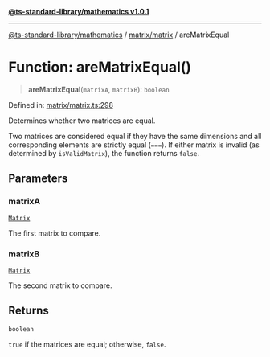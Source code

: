 [**@ts-standard-library/mathematics v1.0.1**](../../../README.md)

***

[@ts-standard-library/mathematics](../../../README.md) / [matrix/matrix](../README.md) / areMatrixEqual

# Function: areMatrixEqual()

> **areMatrixEqual**(`matrixA`, `matrixB`): `boolean`

Defined in: [matrix/matrix.ts:298](https://github.com/gabaudette/ts-stdlib/blob/7333da76bc775fbabd0907ad8519b912cfc2fe26/packages/mathematics/src/matrix/matrix.ts#L298)

Determines whether two matrices are equal.

Two matrices are considered equal if they have the same dimensions and all corresponding elements are strictly equal (`===`).
If either matrix is invalid (as determined by `isValidMatrix`), the function returns `false`.

## Parameters

### matrixA

[`Matrix`](../type-aliases/Matrix.md)

The first matrix to compare.

### matrixB

[`Matrix`](../type-aliases/Matrix.md)

The second matrix to compare.

## Returns

`boolean`

`true` if the matrices are equal; otherwise, `false`.
